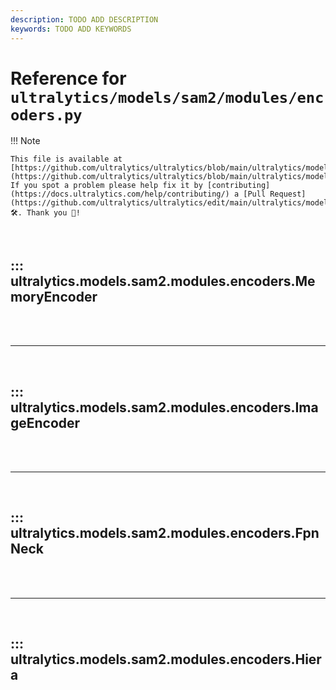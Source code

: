 ```yaml
---
description: TODO ADD DESCRIPTION
keywords: TODO ADD KEYWORDS
---
```


# Reference for `ultralytics/models/sam2/modules/encoders.py`

!!! Note

    This file is available at [https://github.com/ultralytics/ultralytics/blob/main/ultralytics/models/sam2/modules/encoders.py](https://github.com/ultralytics/ultralytics/blob/main/ultralytics/models/sam2/modules/encoders.py). If you spot a problem please help fix it by [contributing](https://docs.ultralytics.com/help/contributing/) a [Pull Request](https://github.com/ultralytics/ultralytics/edit/main/ultralytics/models/sam2/modules/encoders.py) 🛠️. Thank you 🙏!

<br>

## ::: ultralytics.models.sam2.modules.encoders.MemoryEncoder

<br><br><hr><br>

## ::: ultralytics.models.sam2.modules.encoders.ImageEncoder

<br><br><hr><br>

## ::: ultralytics.models.sam2.modules.encoders.FpnNeck

<br><br><hr><br>

## ::: ultralytics.models.sam2.modules.encoders.Hiera

<br><br>

